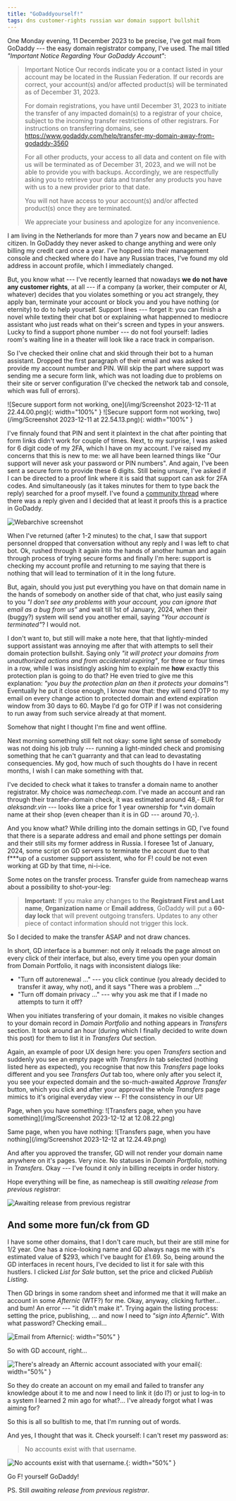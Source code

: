 ```yaml
---
title: "GoDaddyourself!"
tags: dns customer-rights russian war domain support bullshit
---
```


One Monday evening, 11 December 2023 to be precise, I've got mail from GoDaddy --- the easy domain registrator company, I've used.
The mail titled _"Important Notice Regarding Your GoDaddy Account"_:

> Important Notice
> Our records indicate you or a contact listed in your account may be located in the Russian Federation. If our records are correct,
> your account(s) and/or affected product(s) will be terminated as of December 31, 2023.
>
> For domain registrations, you have until December 31, 2023 to initiate the transfer of any impacted domain(s) to a registrar of
> your choice, subject to the incoming transfer restrictions of other registrars.  For instructions on transferring domains, see
> https://www.godaddy.com/help/transfer-my-domain-away-from-godaddy-3560
>
> For all other products, your access to all data and content on file with us will be terminated as of December 31, 2023, and we
> will not be able to provide you with backups. Accordingly, we are respectfully asking you to retrieve your data and transfer any
> products you have with us to a new provider prior to that date.
>
> You will not have access to your account(s) and/or affected product(s) once they are terminated.
>
> We appreciate your business and apologize for any inconvenience.

I am living in the Netherlands for more than 7 years now and became an EU citizen. In GoDaddy they never asked to change anything
and were only billing my credit card once a year. I've hopped into their management console and checked where do I have any Russian
traces, I've found my old address in account profile, which I immediately changed.

But, you know what --- I've recently learned
that nowadays **we do not have any customer rights**, at all --- if a company (a worker, their computer or AI, whatever) decides
that you violates something or you act strangely, they apply ban, terminate your account or block you and you have nothing (or
eternity) to do to help yourself. Support lines --- forget it: you can finish a novel while texting their chat bot or explaining
what happenned to mediocre assistant who just reads what on their's screen and types in your answers. Lucky to find a support phone
number --- do not fool yourself: ladies room's waiting line in a theater will look like a race track in comparison.

So I've checked their online chat and skid through their bot to a human assistant. Dropped the first paragraph of their email and
was asked to provide my account number and PIN. Will skip the part where support was sending me a secure form link, which was not
loading due to problems on their site or server configuration (I've checked the network tab and console, which was full of errors).

![Secure support form not working, one](/img/Screenshot 2023-12-11 at 22.44.00.png){:  width="100%" }
![Secure support form not working, two](/img/Screenshot 2023-12-11 at 22.54.13.png){:  width="100%" }

I've finnaly found that PIN and sent it plaintext in the chat after pointing that form links didn't work for couple of times. Next,
to my surprise, I was asked for 6 digit code of my 2FA, which I have on my account. I've raised my concerns that this is new to me:
we all have been learned things like "Our support will never ask your password or PIN numbers". And again, I've been sent a secure
form to provide these 6 digits. Still being unsure, I've asked if I can be directed to a proof link where it is said that support
can ask for 2FA codes. And simultaneously (as it takes minutes for them to type back the reply) searched for a proof myself. I've
found a [community thread](https://community.godaddy.com/s/question/0D58W000070zv7GSAQ/can-godaddy-support-not-actually-access-an-account-if-said-account-has-enabled-two-factor-authentication)
where there was a reply given and I decided that at least it proofs this is a practice in GoDaddy.

![Webarchive screenshot](https://web.archive.org/web/20231212102036/http://web.archive.org/screenshot/https://community.godaddy.com/s/question/0D58W000070zv7GSAQ/can-godaddy-support-not-actually-access-an-account-if-said-account-has-enabled-two-factor-authentication)

When I've returned (after 1-2 minutes)
to the chat, I saw that support personnel dropped that conversation without any reply and I was left to chat bot. Ok, rushed through
it again into the hands of another human and again through process of trying secure forms and finally I'm here: support is checking
my account profile and returning to me saying that there is nothing that will lead to termination of it in the long future.

But, again, should you just put everything you have on that domain name in the hands of somebody on another side of that chat, who
just easily saing to you _"I don't see any problems with your account, you can ignore that email as a bug from us"_ and wait till
1st of January, 2024, when their (buggy?) system will send you another email, saying _"Your account is terminated"_? I would not.

I don't want to, but still will make a note here, that that lightly-minded support assistant was annoying me after that with attempts
to sell their domain protection bullshit. Saying only _"it will protect your domains from unauthorized actions and from accidental
expiring"_, for three or four times in a row, while I was insistingly asking him to explain me **how** exactly this protection plan
is going to do that? He even tried to give me this explanation: _"you buy the protection plan an then it protects your domains"_!
Eventually he put it close enough, I know now that: they will send OTP to my email on every change action to protected domain and
extend expiration window from 30 days to 60. Maybe I'd go for OTP if I was not considering to run away from such service already
at that moment.

Somehow that night I thought I'm fine and went offline.

Next morning something still felt not okay: some light sense of somebody was not doing his job truly --- running a light-minded check
and promising something that he can't guarranty and that can lead to devastating consequencies. My god, how much of such thoughts
do I have in recent months, I wish I can make something with that.

I've decided to check what it takes to transfer a domain name to another registrator. My choice was _namecheap.com_. I've made an
account and ran through their transfer-domain check, it was estimated around 48,- EUR for _aleksandr.vin_ --- looks like a price
for 1 year ownership for *.vin domain name at their shop (even cheaper than it is in GD --- around 70,-).

And you know what? While drilling into the domain settings in GD, I've found that there is a separate address and email and phone
settings per domain and their still sits my former address in Russia. I foresee 1st of January, 2024, some script on GD servers
to terminate the account due to that f***up of a customer support assistent, who for F! could be not even working at GD by that
time, ni-i-ice.

Some notes on the transfer process. Transfer guide from namecheap warns about a possibility to shot-your-leg:

> **Important:** If you make any changes to the **Registrant First and Last name**, **Organization name** or **Email address**,
> GoDaddy will put a **60-day lock** that will prevent outgoing transfers. Updates to any other piece of contact information should
> not trigger this lock.

So I decided to make the transfer ASAP and not draw chances.

In short, GD interface is a bummer: not only it reloads the page almost on every click of their interface, but also,
every time you open your domain from Domain Portfolio, it nags with inconsistent dialogs like:
- "Turn off autorenewal ..." --- you click continue (you already decided to transfer it away, why not), and it says "There was a
  problem ..."
- "Turn off domain privacy ..." --- why you ask me that if I made no attempts to turn it off?

When you initiates transfering of your domain, it makes no visible changes to your domain record in _Domain Portfolio_ and nothing
appears in _Transfers_ section. It took around an hour (during which I finally decided to write down this post) for them to list it
in _Transfers Out_ section.

Again, an example of poor UX design here: you open _Transfers_ section and suddenly you see an empty page with
_Transfers In_ tab selected (nothing listed here as expected), you recognise that now this _Transfers_ page looks different and you
see _Transfers Out_ tab too, where only after you select it, you see your expected domain and the so-much-awaited _Approve Transfer_
button, which you click and after your approval the whole _Transfers_ page mimics to it's original everyday view -- F! the consistency
in our UI!

Page, when you have something:
![Transfers page, when you have something](/img/Screenshot 2023-12-12 at 12.08.22.png)

Same page, when you have nothing:
![Transfers page, when you have nothing](/img/Screenshot 2023-12-12 at 12.24.49.png)

And after you approved the transfer, GD will not render your domain name anywhere on it's pages. Very nice. No statuses in _Domain
Portfolio_, nothing in _Transfers_. Okay --- I've found it only in billing receipts in order history.

Hope everything will be fine, as namecheap is still _awaiting release from previous registrar_:

![Awaiting release from previous registrar](/img/Screenshot%202023-12-12%20at%2012.32.37.png)


## And some more fun/ck from GD

I have some other domains, that I don't care much, but their are still mine for 1/2 year. One has a nice-looking name and GD always
nags me with it's estimated value of $293, which I've baught for £1.69. So, being around the GD interfaces in recent hours,
I've decided to list it for sale with this hustlers. I clicked _List for Sale_ button, set the price and clicked _Publish Listing_.

Then GD brings in some random sheet and informed me that it will make an account in some _Afternic_ (WTF?) for me. Okay, anyway,
clicking further... and bum! An error --- "it didn't make it". Trying again the listing process: setting the price, publishing,
... and now I need to _"sign into Afternic"_. With what password? Checking email...

![Email from Afternic](/img/Screenshot%202023-12-12%20at%2012.48.19.png){: width="50%" }

So with GD account, right...

![There's already an Afternic account associated with your email](/img/Screenshot%202023-12-12%20at%2012.50.47.png){: width="50%" }

So they do create an account on my email and failed to transfer any knowledge about it to me and now I need to link it (do I?) or
just to log-in to a system I learned 2 min ago for what?... I've already forgot what I was aiming for?

So this is all so bulltish to me, that I'm running out of words.

And yes, I thought that was it. Check yourself: I can't reset my password as:

> No accounts exist with that username.

![No accounts exist with that username.](/img/Screenshot%202023-12-12%20at%2012.55.34.png){: width="50%" }

Go F! yourself GoDaddy!

PS. Still _awaiting release from previous registrar_.
